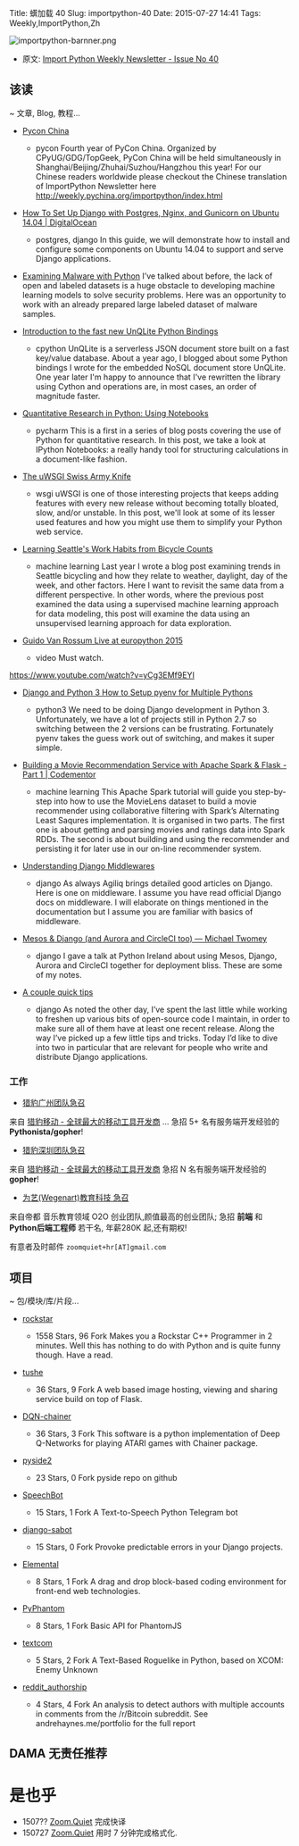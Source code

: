 Title: 蠎加载 40
Slug: importpython-40
Date: 2015-07-27 14:41
Tags: Weekly,ImportPython,Zh

![importpython-barnner.png](http://zoomq.qiniudn.com/ZQCollection/snap/importpython-barnner.png?imageView2/2/h/210)


- 原文: [Import Python Weekly Newsletter - Issue No 40](http://importpython.com/newsletter/no/40/)



## 该读
~ 文章, Blog, 教程...

- [Pycon China](http://cn.pycon.org/en/)
    + pycon
Fourth year of PyCon China. Organized by CPyUG/GDG/TopGeek, PyCon China will be held simultaneously in Shanghai/Beijing/Zhuhai/Suzhou/Hangzhou this year! For our Chinese readers worldwide please checkout the Chinese translation of ImportPython Newsletter here http://weekly.pychina.org/importpython/index.html

- [How To Set Up Django with Postgres, Nginx, and Gunicorn on Ubuntu 14.04 | DigitalOcean](https://www.digitalocean.com/community/tutorials/how-to-set-up-django-with-postgres-nginx-and-gunicorn-on-ubuntu-14-04)
    - postgres, django
In this guide, we will demonstrate how to install and configure some components on Ubuntu 14.04 to support and serve Django applications.

- [Examining Malware with Python](https://www.endgame.com/blog/examining-malware-python)
I’ve talked about before, the lack of open and labeled datasets is a huge obstacle to developing machine learning models to solve security problems. Here was an opportunity to work with an already prepared large labeled dataset of malware samples.

- [Introduction to the fast new UnQLite Python Bindings](http://charlesleifer.com/blog/introduction-to-the-fast-new-unqlite-python-bindings/)
    - cpython
UnQLite is a serverless JSON document store built on a fast key/value database. About a year ago, I blogged about some Python bindings I wrote for the embedded NoSQL document store UnQLite. One year later I'm happy to announce that I've rewritten the library using Cython and operations are, in most cases, an order of magnitude faster.

- [Quantitative Research in Python: Using Notebooks](http://feedproxy.google.com/~r/Pycharm/~3/uzryswOBBMw/)
    - pycharm
This is a first in a series of blog posts covering the use of Python for quantitative research. In this post, we take a look at IPython Notebooks: a really handy tool for structuring calculations in a document-like fashion.

- [The uWSGI Swiss Army Knife](https://lincolnloop.com/blog/uwsgi-swiss-army-knife/)
    + wsgi
uWSGI is one of those interesting projects that keeps adding features with every new release without becoming totally bloated, slow, and/or unstable. In this post, we'll look at some of its lesser used features and how you might use them to simplify your Python web service.

- [Learning Seattle's Work Habits from Bicycle Counts](https://jakevdp.github.io/blog/2015/07/23/learning-seattles-work-habits-from-bicycle-counts/)
    + machine learning
Last year I wrote a blog post examining trends in Seattle bicycling and how they relate to weather, daylight, day of the week, and other factors. Here I want to revisit the same data from a different perspective. In other words, where the previous post examined the data using a supervised machine learning approach for data modeling, this post will examine the data using an unsupervised learning approach for data exploration.

- [Guido Van Rossum Live at europython 2015](http://www.reddit.com/r/Python/comments/3e1ppr/guido_van_rossum_live_at_europython_2015/)
    + video
Must watch.

https://www.youtube.com/watch?v=yCg3EMf9EYI


- [Django and Python 3 How to Setup pyenv for Multiple Pythons](http://godjango.com/96-django-and-python-3-how-to-setup-pyenv-for-multiple-pythons/)
    + python3
We need to be doing Django development in Python 3. Unfortunately, we have a lot of projects still in Python 2.7 so switching between the 2 versions can be frustrating. Fortunately pyenv takes the guess work out of switching, and makes it super simple.

- [Building a Movie Recommendation Service with Apache Spark & Flask - Part 1 | Codementor](https://www.codementor.io/spark/tutorial/building-a-recommender-with-apache-spark-python-example-app-part1)
    + machine learning
This Apache Spark tutorial will guide you step-by-step into how to use the MovieLens dataset to build a movie recommender using collaborative filtering with Spark’s Alternating Least Saqures implementation. It is organised in two parts. The first one is about getting and parsing movies and ratings data into Spark RDDs. The second is about building and using the recommender and persisting it for later use in our on-line recommender system.

- [Understanding Django Middlewares](http://agiliq.com/blog/2015/07/understanding-django-middlewares/)
    + django
As always Agiliq brings detailed good articles on Django. Here is one on middleware. I assume you have read official Django docs on middleware. I will elaborate on things mentioned in the documentation but I assume you are familiar with basics of middleware.

- [Mesos & Django (and Aurora and CircleCI too) — Michael Twomey](http://www.twoistoomany.com/blog/2015/7/16/mesos-django-and-aurora-and-circleci-too)
    + django
I gave a talk at Python Ireland about using Mesos, Django, Aurora and CircleCI together for deployment bliss. These are some of my notes.

- [A couple quick tips](http://b-list.org/weblog/2015/jul/22/couple-quick-tips/)
    + django
As noted the other day, I’ve spent the last little while working to freshen up various bits of open-source code I maintain, in order to make sure all of them have at least one recent release. Along the way I’ve picked up a few little tips and tricks. Today I’d like to dive into two in particular that are relevant for people who write and distribute Django applications. 


### 工作

-   [猎豹广州团队急召](https://github.com/cheetahmobile/CMBM/wiki/BmGzHr)

来自 [猎豹移动 - 全球最大的移动工具开发商](http://www.cmcm.com/zh-cn/cm-backup/) ...
急招 5+ 名有服务端开发经验的 **Pythonista/gopher**!


-   [猎豹深圳团队急召](https://github.com/cheetahmobile/CMBM/wiki/BmSzHr)

来自 [猎豹移动 - 全球最大的移动工具开发商](http://www.cmcm.com/zh-cn/cm-backup/)
急招 N 名有服务端开发经验的 **gopher**!


- [为艺(Wegenart)教育科技 急召](https://github.com/ZoomQuiet/zoomquiet/wiki/Hr4Wegenart)

来自帝都 音乐教育领域 O2O 创业团队,颜值最高的创业团队;
急招 **前端** 和 **Python后端工程师** 若干名, 年薪280K 起,还有期权!

有意者及时邮件 `zoomquiet+hr[AT]gmail.com`


## 项目
~ 包/模块/库/片段...

- [rockstar](https://github.com/avinassh/rockstar)
    - 1558 Stars, 96 Fork
Makes you a Rockstar C++ Programmer in 2 minutes. Well this has nothing to do with Python and is quite funny though. Have a read.

- [tushe](https://github.com/ericls/tushe)
    - 36 Stars, 9 Fork
A web based image hosting, viewing and sharing service build on top of Flask.

- [DQN-chainer](https://github.com/ugo-nama-kun/DQN-chainer)
    - 36 Stars, 3 Fork
This software is a python implementation of Deep Q-Networks for playing ATARI games with Chainer package.

- [pyside2](https://github.com/PySide/pyside2)
    - 23 Stars, 0 Fork
pyside repo on github

- [SpeechBot](https://github.com/Martyn96/SpeechBot)
    - 15 Stars, 1 Fork
A Text-to-Speech Python Telegram bot

- [django-sabot](https://github.com/rosarior/django-sabot)
    - 15 Stars, 0 Fork
Provoke predictable errors in your Django projects.

- [Elemental](https://github.com/ElementalCode/Elemental)
    - 8 Stars, 1 Fork
A drag and drop block-based coding environment for front-end web technologies.

- [PyPhantom](https://github.com/ryanskidmore/PyPhantom)
    - 8 Stars, 1 Fork
Basic API for PhantomJS

- [textcom](https://github.com/TachyonNZ/textcom)
    - 5 Stars, 2 Fork
A Text-Based Roguelike in Python, based on XCOM: Enemy Unknown

- [reddit_authorship](https://github.com/aehaynes/reddit_authorship)
    - 4 Stars, 4 Fork
An analysis to detect authors with multiple accounts in comments from the /r/Bitcoin subreddit. See andrehaynes.me/portfolio for the full report 

## DAMA 无责任推荐

# 是也乎

- 1507?? [Zoom.Quiet](http://zoomquiet.io) 完成快译
- 150727 [Zoom.Quiet](http://zoomquiet.io) 用时 7 分钟完成格式化.
